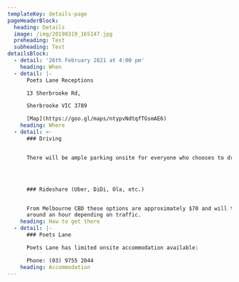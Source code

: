 ```yaml
---
templateKey: details-page
pageHeaderBlock:
  heading: Details
  image: /img/20190319_165147.jpg
  preheading: Test
  subheading: Test
detailsBlock:
  - detail: '26th February 2021 at 4:00 pm'
    heading: When
  - detail: |-
      Poets Lane Receptions

      13 Sherbrooke Rd,

      Sherbrooke VIC 3789

      [Map](https://goo.gl/maps/ntypvNdtqfTGsmAE6)
    heading: Where
  - detail: >-
      ### Driving


      There will be ample parking onsite for everyone who chooses to drive.




      ### Rideshare (Uber, DiDi, Ola, etc.)


      From Melbourne CBD these options are approximately $70 and will take
      around an hour depending on traffic.
    heading: How to get there
  - detail: |-
      ### Poets Lane

      Poets Lane has limited onsite accommodation available:

      Phone: (03) 9755 2044
    heading: Accommodation
---
```


